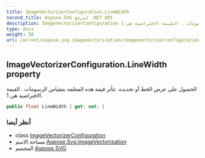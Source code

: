 ```yaml
---
title: ImageVectorizerConfiguration.LineWidth
second_title: Aspose.SVG لمرجع .NET API
description: ImageVectorizerConfiguration ملكية. الحصول على عرض الخط أو تحديده. تتأثر قيمة هذه المعلمة بمقياس الرسومات . القيمة الافتراضية هي 1.
type: docs
weight: 50
url: /ar/net/aspose.svg.imagevectorization/imagevectorizerconfiguration/linewidth/
---
```

## ImageVectorizerConfiguration.LineWidth property

الحصول على عرض الخط أو تحديده. تتأثر قيمة هذه المعلمة بمقياس الرسومات . القيمة الافتراضية هي 1.

```csharp
public float LineWidth { get; set; }
```

### أنظر أيضا

* class [ImageVectorizerConfiguration](../)
* مساحة الاسم [Aspose.Svg.ImageVectorization](../../imagevectorizerconfiguration/)
* المجسم [Aspose.SVG](../../../)


